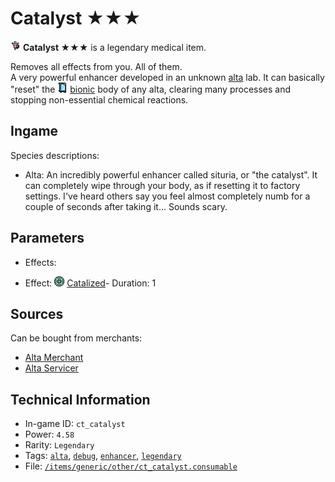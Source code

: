 # Catalyst ★★★

<img src="https://raw.githubusercontent.com/Ceterai/Enternia/main/items/generic/other/ct_catalyst.png" alt="Catalyst ★★★ icon" loading="lazy" height=16px width="auto" /> **Catalyst ★★★** is a legendary medical item.

Removes all effects from you. All of them.  
A very powerful enhancer developed in an unknown [alta](https://ceterai.github.io/MyEnternia/Wiki/Tags/Alta) lab. It can basically "reset" the <img src="https://raw.githubusercontent.com/Ceterai/Enternia/main/codex/alta/ebook/bionid.png" alt="Bionics icon" loading="lazy" height=16px width="auto" /> [bionic](https://ceterai.github.io/MyEnternia/Wiki/Bionics) body of any alta, clearing many processes and stopping non-essential chemical reactions.

## Ingame

Species descriptions:

- Alta: An incredibly powerful enhancer called situria, or "the catalyst". It can completely wipe through your body, as if resetting it to factory settings. I've heard others say you feel almost completely numb for a couple of seconds after taking it... Sounds scary.

## Parameters

- Effects: 

- Effect: <img src="https://raw.githubusercontent.com/Ceterai/Enternia/main/stats/effects/ct_pulse_paralysis.png" alt="Catalized icon" loading="lazy" height=16px width="auto" /> [Catalized](https://ceterai.github.io/MyEnternia/Wiki/Catalized)- Duration: 1

## Sources

Can be bought from merchants:

- [Alta Merchant](https://ceterai.github.io/MyEnternia/Wiki/AltaMerchant)
- [Alta Servicer](https://ceterai.github.io/MyEnternia/Wiki/AltaServicer)

## Technical Information

- In-game ID: `ct_catalyst`
- Power: `4.58`
- Rarity: `Legendary`
- Tags: [`alta`](https://ceterai.github.io/MyEnternia/Wiki/Tags/Alta), [`debug`](https://ceterai.github.io/MyEnternia/Wiki/Tags/Debug), [`enhancer`](https://ceterai.github.io/MyEnternia/Wiki/Tags/Enhancer), [`legendary`](https://ceterai.github.io/MyEnternia/Wiki/Tags/Legendary)
- File: [`/items/generic/other/ct_catalyst.consumable`](https://github.com/Ceterai/Enternia/blob/main/items/generic/other/ct_catalyst.consumable)

